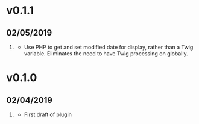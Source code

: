 # v0.1.1
##  02/05/2019

1. [](#new)
    * Use PHP to get and set modified date for display, rather than a Twig variable. Eliminates the need to have Twig processing on globally.

# v0.1.0
##  02/04/2019

1. [](#new)
    * First draft of plugin
